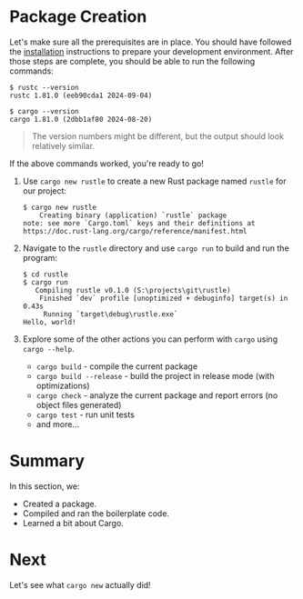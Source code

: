 # Package Creation

Let's make sure all the prerequisites are in place. You should have followed the
[installation](installation.md) instructions to prepare your development
environment. After those steps are complete, you should be able to run the
following commands:

```console
$ rustc --version
rustc 1.81.0 (eeb90cda1 2024-09-04)

$ cargo --version
cargo 1.81.0 (2dbb1af80 2024-08-20)
```

> The version numbers might be different, but the output should look relatively
> similar.

If the above commands worked, you're ready to go!

1. Use `cargo new rustle` to create a new Rust package named `rustle` for our
   project:

   ```console
   $ cargo new rustle
       Creating binary (application) `rustle` package
   note: see more `Cargo.toml` keys and their definitions at
   https://doc.rust-lang.org/cargo/reference/manifest.html
   ```

1. Navigate to the `rustle` directory and use `cargo run` to build and run the
   program:

   ```console
   $ cd rustle
   $ cargo run
      Compiling rustle v0.1.0 (S:\projects\git\rustle)
       Finished `dev` profile [unoptimized + debuginfo] target(s) in 0.43s
        Running `target\debug\rustle.exe`
   Hello, world!
   ```

1. Explore some of the other actions you can perform with `cargo` using
   `cargo --help`.

   - `cargo build` - compile the current package
   - `cargo build --release` - build the project in release mode (with
     optimizations)
   - `cargo check` - analyze the current package and report errors (no object
     files generated)
   - `cargo test` - run unit tests
   - and more...

# Summary

In this section, we:

- Created a package.
- Compiled and ran the boilerplate code.
- Learned a bit about Cargo.

# Next

Let's see what `cargo new` actually did!
